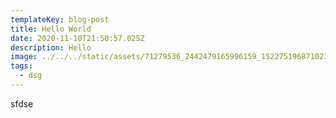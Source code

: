 ```yaml
---
templateKey: blog-post
title: Hello World
date: 2020-11-10T21:50:57.025Z
description: Hello
image: ../../../static/assets/71279536_2442479165996159_1522751968710230016_o.jpg
tags:
  - dsg
---
```

sfdse